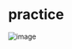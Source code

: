 # practice
![image](https://github.com/lsh1215/practice/assets/75378429/a666fc8a-b1ff-4d05-a0c2-3071a6590b94)


